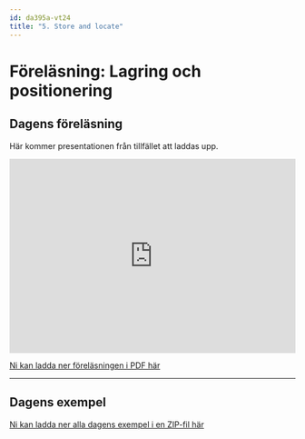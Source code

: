 ```yaml
---
id: da395a-vt24
title: "5. Store and locate"
---
```


# Föreläsning: Lagring och positionering

## Dagens föreläsning

Här kommer presentationen från tillfället att laddas upp.

<div class="frame">
    <div style="left: 0; width: 100%; height: 0; position: relative; padding-bottom: 56.2696%; padding-top: 58px;"><iframe src="https://www.slideshare.net/slideshow/embed_code/key/4pgspJPvFWlMm5" style="top: 0; left: 0; width: 100%; height: 100%; position: absolute; border: 0;" allowfullscreen scrolling="no"></iframe></div>
</div>

[Ni kan ladda ner föreläsningen i PDF här](../../assets/pdf/2023-Store-Locate-Meda.pdf)

---

## Dagens exempel

[Ni kan ladda ner alla dagens exempel i en ZIP-fil här](../../assets/kod/LocalStorage.zip)
